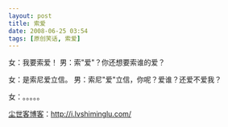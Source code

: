 ```yaml
---
layout: post
title: 索爱
date: 2008-06-25 03:54
tags: [原创笑话, 索爱]
---
```

女：我要索爱！
男：索"爱"？你还想要索谁的爱？

女：是索尼爱立信。
男：索尼"爱"立信，你呢？爱谁？还爱不爱我？

女：。。。。。

<a href="http://i.lvshiminglu.com/">尘世客博客</a>：<a href="http://i.lvshiminglu.com/">http://i.lvshiminglu.com/</a>

